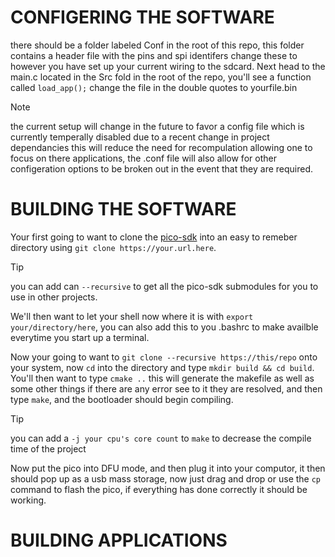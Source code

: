 # CONFIGERING THE SOFTWARE

there should be a folder labeled Conf in the root of this repo, this folder contains a header file with the pins
and spi identifers change these to however you have set up your current wiring to the sdcard. Next head to the main.c
located in the Src fold in the root of the repo, you'll see a function called `load_app();` change the file in the double quotes
to yourfile.bin

> [!NOTE]
> the current setup will change in the future to favor a config file which is currently temperally disabled due to a recent
> change in project dependancies this will reduce the need for recompulation allowing one to focus on there applications,
> the .conf file will also allow for other configeration options to be broken out in the event that they are required.

# BUILDING THE SOFTWARE

Your first going to want to clone the [pico-sdk](https://github.com/raspberrypi/pico-sdk.git) into an easy to remeber directory
using `git clone https://your.url.here`.

> [!TIP]
> you can add can `--recursive` to get all the pico-sdk submodules for you to use in other projects.

We'll then want to let your shell now where it is with `export your/directory/here`, you can also add this to you
.bashrc to make availble everytime you start up a terminal.

Now your going to want to `git clone --recursive https://this/repo` onto your system, now `cd` into the directory
and type `mkdir build && cd build`. You'll then want to type `cmake ..` this will generate the makefile as well as some
other things if there are any error see to it they are resolved, and then type `make`, and the bootloader should begin compiling.

> [!TIP]
> you can add a `-j your cpu's core count` to `make` to decrease the compile time of the project

Now put the pico into DFU mode, and then plug it into your computor, it then should pop up as a usb mass storage,
now just drag and drop or use the `cp` command to flash the pico, if everything has done correctly it should be working.

# BUILDING APPLICATIONS

